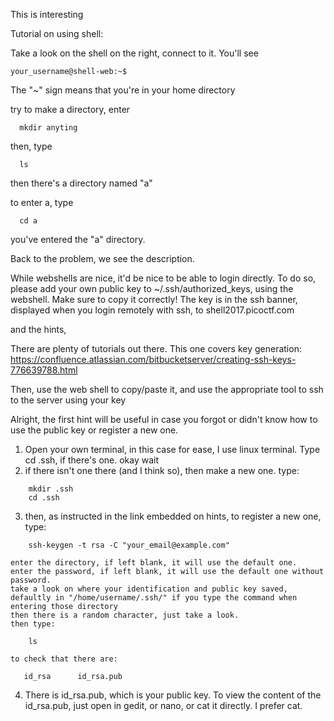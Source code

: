This is interesting

Tutorial on using shell:

Take a look on the shell on the right, connect to it.
You'll see 
```
your_username@shell-web:~$
```
The "~" sign means that you're in your home directory

try to make a directory, enter
```
  mkdir anyting
```
then, type
```
  ls
```
then there's a directory named "a"

to enter a, type
```
  cd a
```
you've entered the "a" directory.

Back to the problem, we see the description.

While webshells are nice, it'd be nice to be able to login directly. 
To do so, please add your own public key to ~/.ssh/authorized_keys, using the webshell. 
Make sure to copy it correctly! The key is in the ssh banner, displayed when you login remotely with ssh, to shell2017.picoctf.com

and the hints,

There are plenty of tutorials out there. 
This one covers key generation: https://confluence.atlassian.com/bitbucketserver/creating-ssh-keys-776639788.html

Then, use the web shell to copy/paste it, and use the appropriate tool to ssh to the server using your key

Alright, the first hint will be useful in case you forgot or didn't know how to use the public key or register a new one.

1. Open your own terminal, in this case for ease, I use linux terminal. Type cd .ssh, if there's one. okay wait
2. if there isn't one there (and I think so), then make a new one. type:
```
    mkdir .ssh
    cd .ssh
```    
3. then, as instructed in the link embedded on hints, to register a new one, type:
```
    ssh-keygen -t rsa -C "your_email@example.com"
```    
    enter the directory, if left blank, it will use the default one.
    enter the password, if left blank, it will use the default one without password.
    take a look on where your identification and public key saved, defaultly in "/home/username/.ssh/" if you type the command when entering those directory
    then there is a random character, just take a look.
    then type:
```    
    ls
```    
    to check that there are:
 ```   
    id_rsa      id_rsa.pub
 ```   
4. There is id_rsa.pub, which is your public key. To view the content of the id_rsa.pub, just open in gedit, or nano, or cat it directly. I prefer cat.
  
